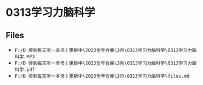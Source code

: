 # 0313学习力脑科学

## Files

- `F:/D 得到每天听一本书丨更新中\2023全年合集\3月\0313学习力脑科学\0313学习力脑科学.MP3`
- `F:/D 得到每天听一本书丨更新中\2023全年合集\3月\0313学习力脑科学\0313学习力脑科学.pdf`
- `F:/D 得到每天听一本书丨更新中\2023全年合集\3月\0313学习力脑科学\files.md`
